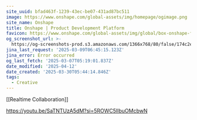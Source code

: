 ```yaml
---
site_uuid: bfad463f-1239-43ec-be07-431ad87bc511
image: https://www.onshape.com/global-assets/img/homepage/ogimage.png
site_name: Onshape
title: Onshape | Product Development Platform
favicon: https://www.onshape.com/global-assets/img/global/box-onshape-favicon-321x.png
og_screenshot_url: >-
  https://og-screenshots-prod.s3.amazonaws.com/1366x768/80/false/174c2efd3172addd12b053cb82654699cacee5b5d7919f9f36c48b74f2a8f147.jpeg
jina_last_request: '2025-03-09T06:45:15.123Z'
jina_error: Error occurred
og_last_fetch: '2025-03-07T05:19:01.837Z'
date_modified: '2025-04-12'
date_created: '2025-03-30T05:44:14.846Z'
tags:
  - Creative
---
```












[[Realtime Collaboration]]

https://youtu.be/SaTNTUzA5dM?si=5ROWC5IlbuOMcbwN